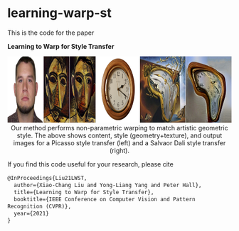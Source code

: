 # learning-warp-st

This is the code for the paper

**Learning to Warp for Style Transfer**

<p align='center'>
  <img src='images/teaser.jpg' height="150px">
Our method performs non-parametric warping to match artistic geometric style. The above shows content, style (geometry+texture), and output images for a Picasso style transfer (left) and a Salvaor Dali style transfer (right).
</ p>

If you find this code useful for your research, please cite
```
@InProceedings{Liu21LWST, 
  author={Xiao-Chang Liu and Yong-Liang Yang and Peter Hall},
  title={Learning to Warp for Style Transfer},
  booktitle={IEEE Conference on Computer Vision and Pattern Recognition (CVPR)},
  year={2021}
}
```
